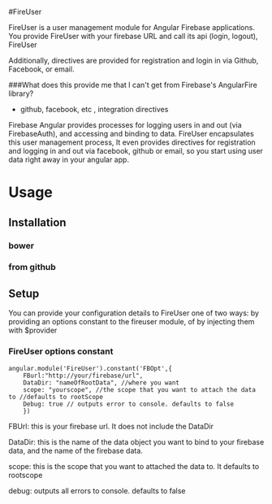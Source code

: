 #FireUser

FireUser is a user management module for Angular Firebase applications. You provide FireUser with your firebase URL and call its api (login, logout), FireUser 

Additionally, directives are provided for registration and login in via Github, Facebook, or email. 

###What does this provide me that I can't get from Firebase's AngularFire library?

- github, facebook, etc , integration directives

Firebase Angular provides processes for logging users in and out (via FirebaseAuth), and accessing and binding to data. FireUser encapsulates this user management process, It even provides directives for registration and logging in and out via facebook, github or email, so you start using user data right away in your angular app.


# Usage


## Installation

### bower

### from github

## Setup

You can provide your configuration details to FireUser one of two ways: by providing an options constant to the fireuser module, of by injecting them with $provider

### FireUser options constant

	angular.module('FireUser').constant('FBOpt',{
		FBurl:"http://your/firebase/url",
		DataDir: "nameOfRootData", //where you want
		scope: "yourscope", //the scope that you want to attach the data to //defaults to rootScope
		Debug: true	// outputs error to console. defaults to false
		})

FBUrl: this is your firebase url. It does not include the DataDir

DataDir: this is the name of the data object you want to bind to your firebase data, and the name of the firebase data.

scope: this is the scope that you want to attached the data to. It defaults to rootscope

debug: outputs all errors to console. defaults to false



